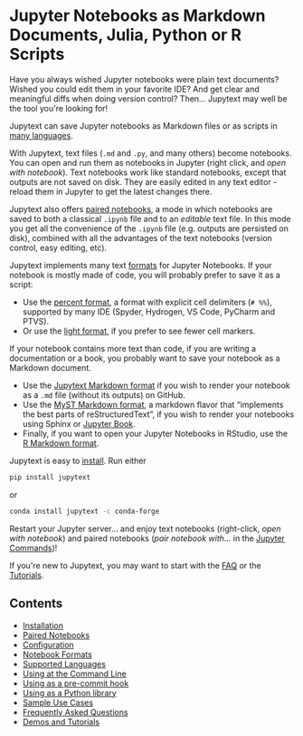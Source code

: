 # Jupyter Notebooks as Markdown Documents, Julia, Python or R Scripts

Have you always wished Jupyter notebooks were plain text documents? Wished you could edit them in your favorite IDE? And get clear and meaningful diffs when doing version control? Then... Jupytext may well be the tool you're looking for!

Jupytext can save Jupyter notebooks as Markdown files or as scripts in [many languages](languages.md).

With Jupytext, text files (`.md` and `.py`, and many others) become notebooks. You can open and run them as notebooks in Jupyter (right click, and _open with notebook_). Text notebooks work like standard notebooks, except that outputs are not saved on disk. They are easily edited in any text editor - reload them in Jupyter to get the latest changes there.

Jupytext also offers [paired notebooks](paired-notebooks.md), a mode in which notebooks are saved to both a classical `.ipynb` file and to an *editable* text file. In this mode you get all the convenience of the `.ipynb` file (e.g. outputs are persisted on disk), combined with all the advantages of the text notebooks (version control, easy editing, etc).

Jupytext implements many text [formats](formats.md) for Jupyter Notebooks. If your notebook is mostly made of code, you will probably prefer to save it as a script:
-  Use the [percent format](formats.md#the-percent-format), a format with explicit cell delimiters (`# %%`), supported by many IDE (Spyder, Hydrogen, VS Code, PyCharm and PTVS).
-  Or use the [light format](formats.md#the-light-format), if you prefer to see fewer cell markers.

If your notebook contains more text than code, if you are writing a documentation or a book, you probably want to save your notebook as a Markdown document.
- Use the [Jupytext Markdown format](formats.md#jupytext-markdown) if you wish to render your notebook as a `.md` file (without its outputs) on GitHub.
- Use the [MyST Markdown format](formats.md#myst-markdown), a markdown flavor that “implements the best parts of reStructuredText”, if you wish to render your notebooks using Sphinx or [Jupyter Book](https://jupyterbook.org).
- Finally, if you want to open your Jupyter Notebooks in RStudio, use the [R Markdown format](formats.md#r-markdown).

Jupytext is easy to [install](install.md). Run either
```bash
pip install jupytext
```
or
```bash
conda install jupytext -c conda-forge
```
Restart your Jupyter server... and enjoy text notebooks (right-click, _open with notebook_) and paired notebooks (_pair notebook with..._ in the [Jupyter Commands](install.md#jupytext-commands-in-jupyterlab))!

If you're new to Jupytext, you may want to start with the [FAQ](faq.md) or the [Tutorials](tutorials.md).

## Contents

* [Installation](install.md)
* [Paired Notebooks](paired-notebooks.md)
* [Configuration](config.md)
* [Notebook Formats](formats.md)
* [Supported Languages](languages.md)
* [Using at the Command Line](using-cli.md)
* [Using as a pre-commit hook](using-pre-commit.md)
* [Using as a Python library](using-library.md)
* [Sample Use Cases](examples.md)
* [Frequently Asked Questions](faq.md)
* [Demos and Tutorials](tutorials.md)
